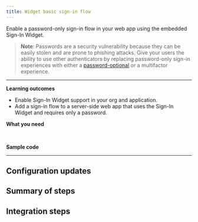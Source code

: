 ```yaml
---
title: Widget basic sign-in flow
---
```


<ApiLifecycle access="ie" />

Enable a password-only sign-in flow in your web app using the embedded Sign-In Widget.

> **Note**: Passwords are a security vulnerability because they can be easily stolen and are prone to phishing attacks. Give your users the ability to use other authenticators by replacing password-only sign-in experiences with either a [password-optional](/docs/guides/pwd-optional-overview) or a multifactor experience.
<StackSnippet snippet="pwdoptionalusecase" />

---

**Learning outcomes**

* Enable Sign-In Widget support in your org and application.
* Add a sign-in flow to a server-side web app that uses the Sign-In Widget and requires only a password.

**What you need**

<StackSnippet snippet="whatyouneed" />
<br />

**Sample code**

<StackSnippet snippet="samplecode" />

---

## Configuration updates

<StackSnippet snippet="configureyourapp" />

## Summary of steps

<StackSnippet snippet="summaryofsteps" />

## Integration steps

<StackSnippet snippet="integrationsteps" />
